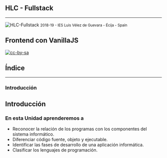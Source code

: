 <!---
Ejemplos de inserción de videos

<video class="stretch" controls><source src="http://clips.vorwaerts-gmbh.de/big_buck_bunny.mp4" type="video/mp4"></video>
<iframe width="560" height="315" src="https://www.youtube.com/embed/3RBq-WlL4cU" frameborder="0" allowfullscreen></iframe>

slide: data-background="#ff0000" 
element: class="fragment" data-fragment-index="1"
-->

## HLC - Fullstack
---
![HLC-Fullstack](http://jamj2000.github.io/hlc-fullstack/hcl-fullstack.png)
<small> 2018-19 - IES Luis Vélez de Guevara - Écija - Spain </small>


## Frontend con VanillaJS

[![cc-by-sa](http://jamj2000.github.io/hcl-fullstack/cc-by-sa.png)](http://creativecommons.org/licenses/by-sa/4.0/)


## Índice
--- 
### Introducción


<!--- Note: Nota a pie de página. -->



## Introducción


### En esta Unidad aprenderemos a

- Reconocer la relación de los programas con los componentes del sistema informático.
- Diferenciar código fuente, objeto y ejecutable.
- Identificar las fases de desarrollo de una aplicación informática.
- Clasificar los lenguajes de programación.

